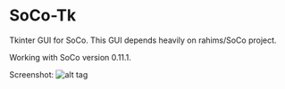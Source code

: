 SoCo-Tk
=======

Tkinter GUI for SoCo. This GUI depends heavily on rahims/SoCo project.

Working with SoCo version 0.11.1.

Screenshot:
![alt tag](https://github.com/phuel/SoCo-Tk/tree/master/images/Screenshot.jpg)

